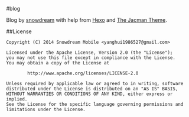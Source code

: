 #blog

Blog by [snowdream][0] with help from [Hexo][1] and [The Jacman Theme][2].


##License
```
Copyright (C) 2014 Snowdream Mobile <yanghui1986527@gmail.com>

Licensed under the Apache License, Version 2.0 (the "License");
you may not use this file except in compliance with the License.
You may obtain a copy of the License at

        http://www.apache.org/licenses/LICENSE-2.0

Unless required by applicable law or agreed to in writing, software
distributed under the License is distributed on an "AS IS" BASIS,
WITHOUT WARRANTIES OR CONDITIONS OF ANY KIND, either express or implied.
See the License for the specific language governing permissions and
limitations under the License.
```

[0]:http://snowdream.github.io/
[1]:http://hexo.io/
[2]:https://github.com/wuchong/jacman
